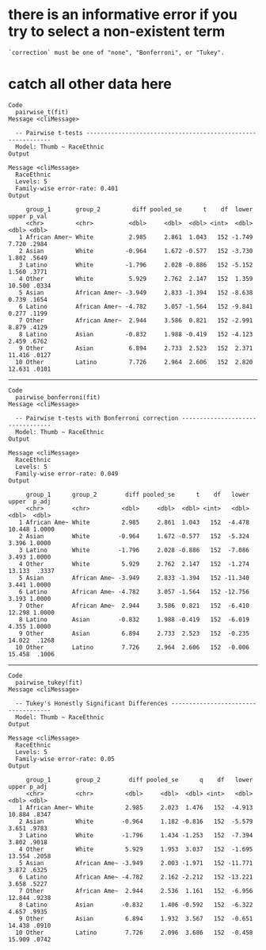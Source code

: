 # there is an informative error if you try to select a non-existent term

    `correction` must be one of "none", "Bonferroni", or "Tukey".

# catch all other data here

    Code
      pairwise_t(fit)
    Message <cliMessage>
      
      -- Pairwise t-tests ------------------------------------------------------------
      Model: Thumb ~ RaceEthnic
    Output
      
    Message <cliMessage>
      RaceEthnic
      Levels: 5
      Family-wise error-rate: 0.401
    Output
      
         group_1       group_2         diff pooled_se      t    df  lower  upper p_val
         <chr>         <chr>          <dbl>     <dbl>  <dbl> <int>  <dbl>  <dbl> <dbl>
       1 African Amer~ White          2.985     2.861  1.043   152 -1.749  7.720 .2984
       2 Asian         White         -0.964     1.672 -0.577   152 -3.730  1.802 .5649
       3 Latino        White         -1.796     2.028 -0.886   152 -5.152  1.560 .3771
       4 Other         White          5.929     2.762  2.147   152  1.359 10.500 .0334
       5 Asian         African Amer~ -3.949     2.833 -1.394   152 -8.638  0.739 .1654
       6 Latino        African Amer~ -4.782     3.057 -1.564   152 -9.841  0.277 .1199
       7 Other         African Amer~  2.944     3.586  0.821   152 -2.991  8.879 .4129
       8 Latino        Asian         -0.832     1.988 -0.419   152 -4.123  2.459 .6762
       9 Other         Asian          6.894     2.733  2.523   152  2.371 11.416 .0127
      10 Other         Latino         7.726     2.964  2.606   152  2.820 12.631 .0101

---

    Code
      pairwise_bonferroni(fit)
    Message <cliMessage>
      
      -- Pairwise t-tests with Bonferroni correction ---------------------------------
      Model: Thumb ~ RaceEthnic
    Output
      
    Message <cliMessage>
      RaceEthnic
      Levels: 5
      Family-wise error-rate: 0.049
    Output
      
         group_1      group_2        diff pooled_se      t    df   lower  upper  p_adj
         <chr>        <chr>         <dbl>     <dbl>  <dbl> <int>   <dbl>  <dbl>  <dbl>
       1 African Ame~ White         2.985     2.861  1.043   152  -4.478 10.448 1.0000
       2 Asian        White        -0.964     1.672 -0.577   152  -5.324  3.396 1.0000
       3 Latino       White        -1.796     2.028 -0.886   152  -7.086  3.493 1.0000
       4 Other        White         5.929     2.762  2.147   152  -1.274 13.133  .3337
       5 Asian        African Ame~ -3.949     2.833 -1.394   152 -11.340  3.441 1.0000
       6 Latino       African Ame~ -4.782     3.057 -1.564   152 -12.756  3.193 1.0000
       7 Other        African Ame~  2.944     3.586  0.821   152  -6.410 12.298 1.0000
       8 Latino       Asian        -0.832     1.988 -0.419   152  -6.019  4.355 1.0000
       9 Other        Asian         6.894     2.733  2.523   152  -0.235 14.022  .1268
      10 Other        Latino        7.726     2.964  2.606   152  -0.006 15.458  .1006

---

    Code
      pairwise_tukey(fit)
    Message <cliMessage>
      
      -- Tukey's Honestly Significant Differences ------------------------------------
      Model: Thumb ~ RaceEthnic
    Output
      
    Message <cliMessage>
      RaceEthnic
      Levels: 5
      Family-wise error-rate: 0.05
    Output
      
         group_1       group_2        diff pooled_se      q    df   lower  upper p_adj
         <chr>         <chr>         <dbl>     <dbl>  <dbl> <int>   <dbl>  <dbl> <dbl>
       1 African Amer~ White         2.985     2.023  1.476   152  -4.913 10.884 .8347
       2 Asian         White        -0.964     1.182 -0.816   152  -5.579  3.651 .9783
       3 Latino        White        -1.796     1.434 -1.253   152  -7.394  3.802 .9018
       4 Other         White         5.929     1.953  3.037   152  -1.695 13.554 .2058
       5 Asian         African Ame~ -3.949     2.003 -1.971   152 -11.771  3.872 .6325
       6 Latino        African Ame~ -4.782     2.162 -2.212   152 -13.221  3.658 .5227
       7 Other         African Ame~  2.944     2.536  1.161   152  -6.956 12.844 .9238
       8 Latino        Asian        -0.832     1.406 -0.592   152  -6.322  4.657 .9935
       9 Other         Asian         6.894     1.932  3.567   152  -0.651 14.438 .0910
      10 Other         Latino        7.726     2.096  3.686   152  -0.458 15.909 .0742

